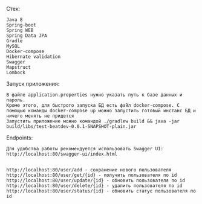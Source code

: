 Стек:

    Java 8
    Spring-boot
    Spring WEB
    Spring Data JPA
    Gradle
    MySQL
    Docker-compose
    Hibernate validation
    Swagger
    Mapstruct
    Lombock

Запуск приложения:

    В файле application.properties нужно указать путь к базе данных и пароль. 
    Кроме этого, для быстрого запуска БД есть файл docker-compose. С помощью команды docker-compose up можно запустить готовый инстанс БД и ничего менять не придется
    Запустить приложение можно командой ./gradlew build && java -jar build/libs/test-beatdev-0.0.1-SNAPSHOT-plain.jar

Endpoints:

    Для удобства работы рекомендуется использовать Swagger UI: http://localhost:80/swagger-ui/index.html
    
    
    http://localhost:80/user/add - сохранение нового пользователя
    http://localhost:80/user/get/{id} - получить пользователя по id
    http://localhost:80/user/update/{id} - обновить пользователя по id
    http://localhost:80/user/delete/{id} - удалить пользователя по id
    http://localhost:80/user/status/{id} - обновить статус пользователя по id

